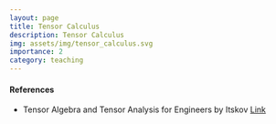 ```yaml
---
layout: page
title: Tensor Calculus
description: Tensor Calculus
img: assets/img/tensor_calculus.svg
importance: 2
category: teaching
---
```


#### References

* Tensor Algebra and Tensor Analysis for Engineers by Itskov [Link](https://link.springer.com/book/10.1007/978-3-319-98806-1)  

